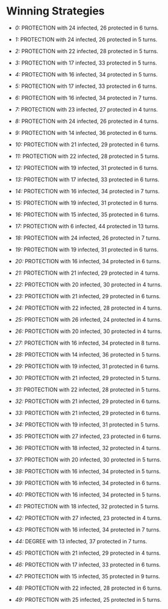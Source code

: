 # Winning Strategies

* _0:_ PROTECTION with 24 infected, 26 protected in 6 turns.


* _1:_ PROTECTION with 24 infected, 26 protected in 5 turns.


* _2:_ PROTECTION with 22 infected, 28 protected in 5 turns.


* _3:_ PROTECTION with 17 infected, 33 protected in 5 turns.


* _4:_ PROTECTION with 16 infected, 34 protected in 5 turns.


* _5:_ PROTECTION with 17 infected, 33 protected in 6 turns.


* _6:_ PROTECTION with 16 infected, 34 protected in 7 turns.


* _7:_ PROTECTION with 23 infected, 27 protected in 4 turns.


* _8:_ PROTECTION with 24 infected, 26 protected in 4 turns.


* _9:_ PROTECTION with 14 infected, 36 protected in 6 turns.


* _10:_ PROTECTION with 21 infected, 29 protected in 6 turns.


* _11:_ PROTECTION with 22 infected, 28 protected in 5 turns.


* _12:_ PROTECTION with 19 infected, 31 protected in 6 turns.


* _13:_ PROTECTION with 17 infected, 33 protected in 6 turns.


* _14:_ PROTECTION with 16 infected, 34 protected in 7 turns.


* _15:_ PROTECTION with 19 infected, 31 protected in 6 turns.


* _16:_ PROTECTION with 15 infected, 35 protected in 6 turns.


* _17:_ PROTECTION with 6 infected, 44 protected in 13 turns.


* _18:_ PROTECTION with 24 infected, 26 protected in 7 turns.


* _19:_ PROTECTION with 19 infected, 31 protected in 6 turns.


* _20:_ PROTECTION with 16 infected, 34 protected in 6 turns.


* _21:_ PROTECTION with 21 infected, 29 protected in 4 turns.


* _22:_ PROTECTION with 20 infected, 30 protected in 4 turns.


* _23:_ PROTECTION with 21 infected, 29 protected in 6 turns.


* _24:_ PROTECTION with 22 infected, 28 protected in 4 turns.


* _25:_ PROTECTION with 26 infected, 24 protected in 4 turns.


* _26:_ PROTECTION with 20 infected, 30 protected in 4 turns.


* _27:_ PROTECTION with 16 infected, 34 protected in 8 turns.


* _28:_ PROTECTION with 14 infected, 36 protected in 5 turns.


* _29:_ PROTECTION with 19 infected, 31 protected in 6 turns.


* _30:_ PROTECTION with 21 infected, 29 protected in 5 turns.


* _31:_ PROTECTION with 22 infected, 28 protected in 5 turns.


* _32:_ PROTECTION with 21 infected, 29 protected in 6 turns.


* _33:_ PROTECTION with 21 infected, 29 protected in 6 turns.


* _34:_ PROTECTION with 19 infected, 31 protected in 5 turns.


* _35:_ PROTECTION with 27 infected, 23 protected in 6 turns.


* _36:_ PROTECTION with 18 infected, 32 protected in 4 turns.


* _37:_ PROTECTION with 20 infected, 30 protected in 5 turns.


* _38:_ PROTECTION with 16 infected, 34 protected in 5 turns.


* _39:_ PROTECTION with 16 infected, 34 protected in 6 turns.


* _40:_ PROTECTION with 16 infected, 34 protected in 5 turns.


* _41:_ PROTECTION with 18 infected, 32 protected in 5 turns.


* _42:_ PROTECTION with 27 infected, 23 protected in 4 turns.


* _43:_ PROTECTION with 16 infected, 34 protected in 7 turns.


* _44:_ DEGREE with 13 infected, 37 protected in 7 turns.


* _45:_ PROTECTION with 21 infected, 29 protected in 4 turns.


* _46:_ PROTECTION with 17 infected, 33 protected in 6 turns.


* _47:_ PROTECTION with 15 infected, 35 protected in 9 turns.


* _48:_ PROTECTION with 22 infected, 28 protected in 6 turns.


* _49:_ PROTECTION with 25 infected, 25 protected in 5 turns.


